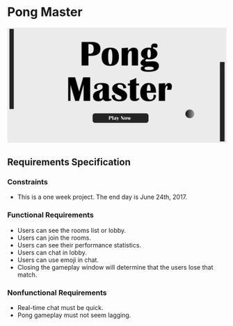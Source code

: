 # Pong Master
![Game Homepage](pongmaster.png)
## Requirements Specification
### Constraints
* This is a one week project. The end day is June 24th, 2017.
### Functional Requirements
* Users can see the rooms list or lobby.
* Users can join the rooms.
* Users can see their performance statistics.
* Users can chat in lobby.
* Users can use emoji in chat.
* Closing the gameplay window will determine that the users lose that match.
### Nonfunctional Requirements
* Real-time chat must be quick.
* Pong gameplay must not seem lagging.